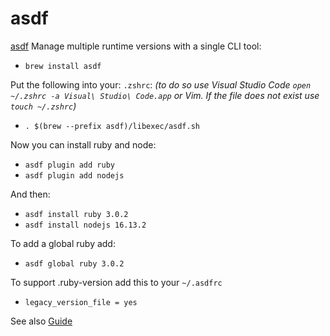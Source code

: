 # asdf

[asdf](https://asdf-vm.com/) Manage multiple runtime versions with a single CLI tool:

- ```brew install asdf```

Put the following into your: `.zshrc`:
_(to do so use Visual Studio Code `open ~/.zshrc -a Visual\ Studio\ Code.app` or Vim. If the file does not exist use `touch ~/.zshrc`)_

- ```. $(brew --prefix asdf)/libexec/asdf.sh```

Now you can install ruby and node:

- ```asdf plugin add ruby```
- ```asdf plugin add nodejs```

And then:

- ```asdf install ruby 3.0.2```
- ```asdf install nodejs 16.13.2```

To add a global ruby add:

- ```asdf global ruby 3.0.2```

To support .ruby-version add this to your `~/.asdfrc`

- ```legacy_version_file = yes```

See also [Guide](https://asdf-vm.com/guide/getting-started.html#using-existing-tool-version-files)
